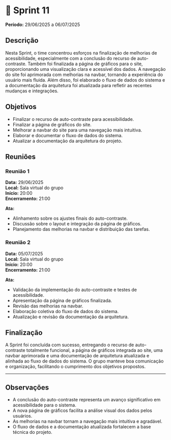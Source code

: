 # 🏁 Sprint 11

**Período:** 29/06/2025 a 06/07/2025

## Descrição

Nesta Sprint, o time concentrou esforços na finalização de melhorias de acessibilidade, especialmente com a conclusão do recurso de auto-contraste. Também foi finalizada a página de gráficos para o site, proporcionando uma visualização clara e acessível dos dados. A navegação do site foi aprimorada com melhorias na navbar, tornando a experiência do usuário mais fluida. Além disso, foi elaborado o fluxo de dados do sistema e a documentação da arquitetura foi atualizada para refletir as recentes mudanças e integrações.

## Objetivos

- Finalizar o recurso de auto-contraste para acessibilidade.
- Finalizar a página de gráficos do site.
- Melhorar a navbar do site para uma navegação mais intuitiva.
- Elaborar e documentar o fluxo de dados do sistema.
- Atualizar a documentação da arquitetura do projeto.

## Reuniões

### Reunião 1

**Data:** 29/06/2025  
**Local:** Sala virtual do grupo  
**Início:** 20:00  
**Encerramento:** 21:00

**Ata:**

- Alinhamento sobre os ajustes finais do auto-contraste.
- Discussão sobre o layout e integração da página de gráficos.
- Planejamento das melhorias na navbar e distribuição das tarefas.

### Reunião 2

**Data:** 05/07/2025  
**Local:** Sala virtual do grupo  
**Início:** 20:00  
**Encerramento:** 21:00

**Ata:**

- Validação da implementação do auto-contraste e testes de acessibilidade.
- Apresentação da página de gráficos finalizada.
- Revisão das melhorias na navbar.
- Elaboração coletiva do fluxo de dados do sistema.
- Atualização e revisão da documentação da arquitetura.

## Finalização

A Sprint foi concluída com sucesso, entregando o recurso de auto-contraste totalmente funcional, a página de gráficos integrada ao site, uma navbar aprimorada e uma documentação de arquitetura atualizada e alinhada ao fluxo de dados do sistema. O grupo manteve boa comunicação e organização, facilitando o cumprimento dos objetivos propostos.

---

## Observações

- A conclusão do auto-contraste representa um avanço significativo em acessibilidade para o sistema.
- A nova página de gráficos facilita a análise visual dos dados pelos usuários.
- As melhorias na navbar tornam a navegação mais intuitiva e agradável.
- O fluxo de dados e a documentação atualizada fortalecem a base técnica do projeto.
